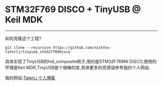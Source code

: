 # STM32F769 DISCO + TinyUSB @ Keil MDK

------

如何克隆这个工程?

```shell
git clone --recursive https://github.com/nickfox-taterli/tinyusb_stm32f769disco
```

具体实现了TinyUSB的hid_composite例子,用的是STM32F769NI DISCO,使用的环境是Keil MDK,TinyUSB是个很棒的库,具体更多的资源请参考我的个人网站.

我的网站:[TaterLi 个人博客][1]


  [1]: https://www.taterli.com
